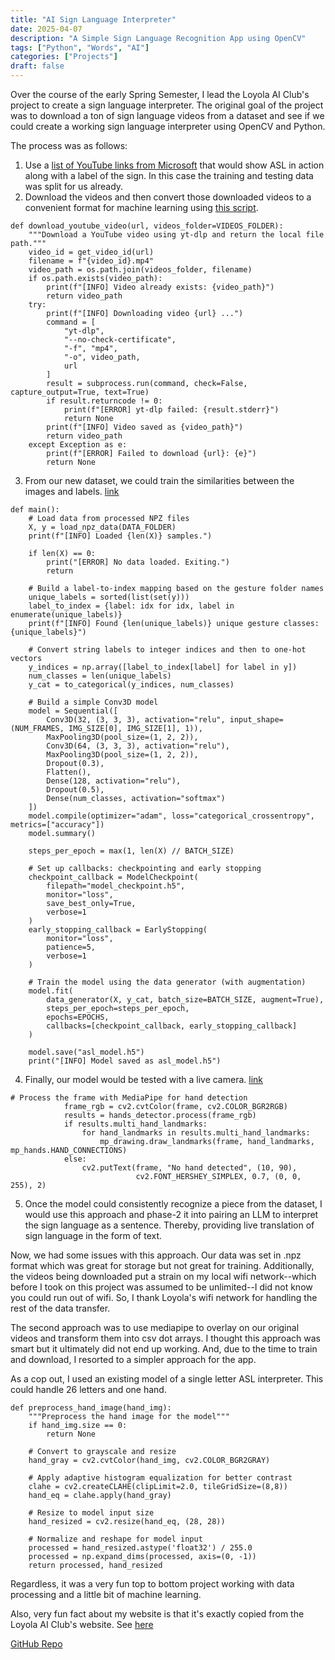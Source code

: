 ```yaml
---
title: "AI Sign Language Interpreter"
date: 2025-04-07
description: "A Simple Sign Language Recognition App using OpenCV"
tags: ["Python", "Words", "AI"]
categories: ["Projects"]
draft: false
---
```


Over the course of the early Spring Semester, I lead the Loyola AI Club's project to create a sign language 
interpreter. The original goal of the project was to download a ton of sign language videos from a dataset and see if we could create a working sign language interpreter using OpenCV and Python. 

The process was as follows:

1. Use a [list of YouTube links from Microsoft](https://github.com/loyolaaiclub/Sign-Language-Recognition/blob/8be753d802f3424ba300037bf7bb17334a498997/MS-ASL/MSASL_val.json) that would show ASL in action along with a label of the sign. In this case the training and testing data was split for us already.
2. Download the videos and then convert those downloaded videos to a convenient format for machine learning using [this script](https://github.com/loyolaaiclub/Sign-Language-Recognition/blob/8be753d802f3424ba300037bf7bb17334a498997/json_process.py). 

```
def download_youtube_video(url, videos_folder=VIDEOS_FOLDER):
    """Download a YouTube video using yt-dlp and return the local file path."""
    video_id = get_video_id(url)
    filename = f"{video_id}.mp4"
    video_path = os.path.join(videos_folder, filename)
    if os.path.exists(video_path):
        print(f"[INFO] Video already exists: {video_path}")
        return video_path
    try:
        print(f"[INFO] Downloading video {url} ...")
        command = [
            "yt-dlp",
            "--no-check-certificate",
            "-f", "mp4",
            "-o", video_path,
            url
        ]
        result = subprocess.run(command, check=False, capture_output=True, text=True)
        if result.returncode != 0:
            print(f"[ERROR] yt-dlp failed: {result.stderr}")
            return None
        print(f"[INFO] Video saved as {video_path}")
        return video_path
    except Exception as e:
        print(f"[ERROR] Failed to download {url}: {e}")
        return None
```

3. From our new dataset, we could train the similarities between the images and labels. [link](https://github.com/loyolaaiclub/Sign-Language-Recognition/blob/8be753d802f3424ba300037bf7bb17334a498997/json_training.py)

```
def main():
    # Load data from processed NPZ files
    X, y = load_npz_data(DATA_FOLDER)
    print(f"[INFO] Loaded {len(X)} samples.")

    if len(X) == 0:
        print("[ERROR] No data loaded. Exiting.")
        return

    # Build a label-to-index mapping based on the gesture folder names
    unique_labels = sorted(list(set(y)))
    label_to_index = {label: idx for idx, label in enumerate(unique_labels)}
    print(f"[INFO] Found {len(unique_labels)} unique gesture classes: {unique_labels}")

    # Convert string labels to integer indices and then to one-hot vectors
    y_indices = np.array([label_to_index[label] for label in y])
    num_classes = len(unique_labels)
    y_cat = to_categorical(y_indices, num_classes)

    # Build a simple Conv3D model
    model = Sequential([
        Conv3D(32, (3, 3, 3), activation="relu", input_shape=(NUM_FRAMES, IMG_SIZE[0], IMG_SIZE[1], 1)),
        MaxPooling3D(pool_size=(1, 2, 2)),
        Conv3D(64, (3, 3, 3), activation="relu"),
        MaxPooling3D(pool_size=(1, 2, 2)),
        Dropout(0.3),
        Flatten(),
        Dense(128, activation="relu"),
        Dropout(0.5),
        Dense(num_classes, activation="softmax")
    ])
    model.compile(optimizer="adam", loss="categorical_crossentropy", metrics=["accuracy"])
    model.summary()

    steps_per_epoch = max(1, len(X) // BATCH_SIZE)

    # Set up callbacks: checkpointing and early stopping
    checkpoint_callback = ModelCheckpoint(
        filepath="model_checkpoint.h5",
        monitor="loss",
        save_best_only=True,
        verbose=1
    )
    early_stopping_callback = EarlyStopping(
        monitor="loss",
        patience=5,
        verbose=1
    )

    # Train the model using the data generator (with augmentation)
    model.fit(
        data_generator(X, y_cat, batch_size=BATCH_SIZE, augment=True),
        steps_per_epoch=steps_per_epoch,
        epochs=EPOCHS,
        callbacks=[checkpoint_callback, early_stopping_callback]
    )

    model.save("asl_model.h5")
    print("[INFO] Model saved as asl_model.h5")
```

4. Finally, our model would be tested with a live camera. [link](https://github.com/loyolaaiclub/Sign-Language-Recognition/blob/8be753d802f3424ba300037bf7bb17334a498997/app_json.py#L24)

```
# Process the frame with MediaPipe for hand detection
            frame_rgb = cv2.cvtColor(frame, cv2.COLOR_BGR2RGB)
            results = hands_detector.process(frame_rgb)
            if results.multi_hand_landmarks:
                for hand_landmarks in results.multi_hand_landmarks:
                    mp_drawing.draw_landmarks(frame, hand_landmarks, mp_hands.HAND_CONNECTIONS)
            else:
                cv2.putText(frame, "No hand detected", (10, 90),
                            cv2.FONT_HERSHEY_SIMPLEX, 0.7, (0, 0, 255), 2)
```

5. Once the model could consistently recognize a piece from the dataset, I would use this approach and phase-2 it into pairing an LLM to interpret the sign language as a sentence. Thereby, providing live translation of sign language in the form of text.

Now, we had some issues with this approach. Our data was set in .npz format which was great for storage but not great for training. Additionally, the videos being downloaded put a strain on my local wifi network--which before I took on this project was assumed to be unlimited--I did not know you could run out of wifi. So, I thank Loyola's wifi network for handling the rest of the data transfer.

The second approach was to use mediapipe to overlay on our original videos and transform them into csv dot arrays. I thought this approach was smart but it ultimately did not end up working. And, due to the time to train and download, I resorted to a simpler approach for the app.

As a cop out, I used an existing model of a single letter ASL interpreter. This could handle 26 letters and one hand. 

```
def preprocess_hand_image(hand_img):
    """Preprocess the hand image for the model"""
    if hand_img.size == 0:
        return None
        
    # Convert to grayscale and resize
    hand_gray = cv2.cvtColor(hand_img, cv2.COLOR_BGR2GRAY)
    
    # Apply adaptive histogram equalization for better contrast
    clahe = cv2.createCLAHE(clipLimit=2.0, tileGridSize=(8,8))
    hand_eq = clahe.apply(hand_gray)
    
    # Resize to model input size
    hand_resized = cv2.resize(hand_eq, (28, 28))
    
    # Normalize and reshape for model input
    processed = hand_resized.astype('float32') / 255.0
    processed = np.expand_dims(processed, axis=(0, -1))
    return processed, hand_resized
```

Regardless, it was a very fun top to bottom project working with data processing and a little bit of machine learning. 

Also, very fun fact about my website is that it's exactly copied from the Loyola AI Club's website. See [here](https://loyolaaiclub.github.io/projects/movierec/)


[GitHub Repo](https://github.com/loyolaaiclub/Sign-Language-Recognition)
